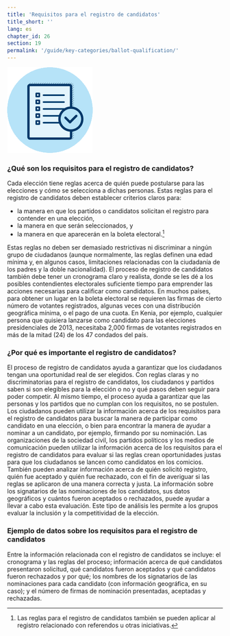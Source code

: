 ```yaml
---
title: 'Requisitos para el registro de candidatos'
title_short: ''
lang: es
chapter_id: 26
section: 19
permalink: '/guide/key-categories/ballot-qualification/'
---
```


![Requisitos para el registro de candidatos](/assets/images/inventory/categories/ballot-qualification.png)

### ¿Qué son los requisitos para el registro de candidatos?

Cada elección tiene reglas acerca de quién puede postularse para las elecciones y cómo se selecciona a dichas personas. Estas reglas para el registro de candidatos deben establecer criterios claros para:

- la manera en que los partidos o candidatos solicitan el registro para contender en una elección,
- la manera en que serán seleccionados, y
- la manera en que aparecerán en la boleta electoral.[^1]

Estas reglas no deben ser demasiado restrictivas ni discriminar a ningún grupo de ciudadanos (aunque normalmente, las reglas definen una edad mínima y, en algunos casos, limitaciones relacionadas con la ciudadanía de los padres y la doble nacionalidad). El proceso de registro de candidatos también debe tener un cronograma claro y realista, donde se les dé a los posibles contendientes electorales suficiente tiempo para emprender las acciones necesarias para calificar como candidatos. En muchos países, para obtener un lugar en la boleta electoral se requieren las firmas de cierto número de votantes registrados, algunas veces con una distribución geográfica mínima, o el pago de una cuota. En Kenia, por ejemplo, cualquier persona que quisiera lanzarse como candidato para las elecciones presidenciales de 2013, necesitaba 2,000 firmas de votantes registrados en más de la mitad (24) de los 47 condados del país.

### ¿Por qué es importante el registro de candidatos?

El proceso de registro de candidatos ayuda a garantizar que los ciudadanos tengan una oportunidad real de ser elegidos. Con reglas claras y no discriminatorias para el registro de candidatos, los ciudadanos y partidos saben si son elegibles para la elección o no y qué pasos deben seguir para poder competir. Al mismo tiempo, el proceso ayuda a garantizar que las personas y los partidos que no cumplan con los requisitos, no se postulen. Los ciudadanos pueden utilizar la información acerca de los requisitos para el registro de candidatos para buscar la manera de participar como candidato en una elección, o bien para encontrar la manera de ayudar a nominar a un candidato, por ejemplo, firmando por su nominación. Las organizaciones de la sociedad civil, los partidos políticos y los medios de comunicación pueden utilizar la información acerca de los requisitos para el registro de candidatos para evaluar si las reglas crean oportunidades justas para que los ciudadanos se lancen como candidatos en los comicios. También pueden analizar información acerca de quién solicitó registro, quién fue aceptado y quién fue rechazado, con el fin de averiguar si las reglas se aplicaron de una manera correcta y justa. La información sobre los signatarios de las nominaciones de los candidatos, sus datos geográficos y cuántos fueron aceptados o rechazados, puede ayudar a llevar a cabo esta evaluación. Este tipo de análisis les permite a los grupos evaluar la inclusión y la competitividad de la elección.

### Ejemplo de datos sobre los requisitos para el registro de candidatos

Entre la información relacionada con el registro de candidatos se incluye: el cronograma y las reglas del proceso; información acerca de qué candidatos presentaron solicitud, qué candidatos fueron aceptados y qué candidatos fueron rechazados y por qué; los nombres de los signatarios de las nominaciones para cada candidato (con información geográfica, en su caso); y el número de firmas de nominación presentadas, aceptadas y rechazadas.

[^1]: Las reglas para el registro de candidatos también se pueden aplicar al registro relacionado con referendos u otras iniciativas.
